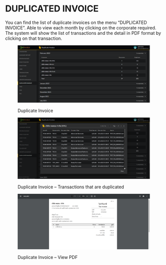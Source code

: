 # DUPLICATED INVOICE

You can find the list of duplicate invoices on the menu “DUPLICATED INVOICE”. Able to view each month by clicking on the corporate required. The system will show the list of transactions and the detail in PDF format by clicking on that transaction.

<figure><img src="../.gitbook/assets/image (7).png" alt=""><figcaption><p>Duplicate Invoice</p></figcaption></figure>

<figure><img src="../.gitbook/assets/image (6).png" alt=""><figcaption><p>Duplicate Invoice – Transactions that are duplicated</p></figcaption></figure>

<figure><img src="../.gitbook/assets/image (21).png" alt=""><figcaption><p>Duplicate Invoice – View PDF</p></figcaption></figure>
